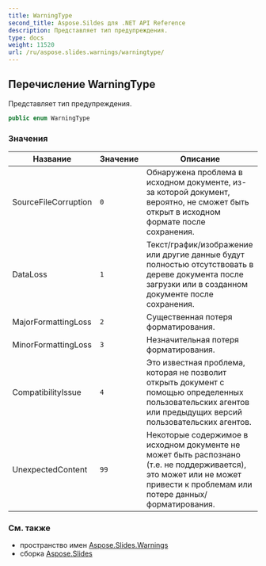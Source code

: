 ```yaml
---
title: WarningType
second_title: Aspose.Sildes для .NET API Reference
description: Представляет тип предупреждения.
type: docs
weight: 11520
url: /ru/aspose.slides.warnings/warningtype/
---
```


## Перечисление WarningType

Представляет тип предупреждения.

```csharp
public enum WarningType
```

### Значения

| Название | Значение | Описание |
| --- | --- | --- |
| SourceFileCorruption | `0` | Обнаружена проблема в исходном документе, из-за которой документ, вероятно, не сможет быть открыт в исходном формате после сохранения. |
| DataLoss | `1` | Текст/график/изображение или другие данные будут полностью отсутствовать в дереве документа после загрузки или в созданном документе после сохранения. |
| MajorFormattingLoss | `2` | Существенная потеря форматирования. |
| MinorFormattingLoss | `3` | Незначительная потеря форматирования. |
| CompatibilityIssue | `4` | Это известная проблема, которая не позволит открыть документ с помощью определенных пользовательских агентов или предыдущих версий пользовательских агентов. |
| UnexpectedContent | `99` | Некоторые содержимое в исходном документе не может быть распознано (т.е. не поддерживается), это может или не может привести к проблемам или потере данных/форматирования. |

### См. также

* пространство имен [Aspose.Slides.Warnings](../../aspose.slides.warnings)
* сборка [Aspose.Slides](../../)

<!-- DO NOT EDIT: сгенерировано xmldocmd для Aspose.Slides.dll -->